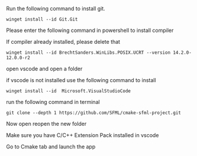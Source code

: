 Run the following command to install git.
```
winget install --id Git.Git
```  

Please enter the following command in powershell to install compiler

If compiler already installed, please delete that

```
winget install --id BrechtSanders.WinLibs.POSIX.UCRT --version 14.2.0-12.0.0-r2

```

open vscode and open a folder

if vscode is not installed use the following command to install

```
winget install --id  Microsoft.VisualStudioCode
```

run the following command in terminal

```
git clone --depth 1 https://github.com/SFML/cmake-sfml-project.git

```

Now open reopen the new folder

Make sure you have C/C++ Extension Pack installed in vscode

Go to Cmake tab and launch the app
